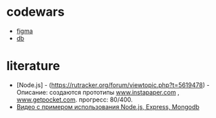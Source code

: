 # codewars

- [figma](https://www.figma.com/file/avcglC7Kg0KGlazPiuOJhu/clonewars)
- [db](https://dbdesigner.page.link/cKo6h3y71Kt9VGow7)
# literature 
- [Node.js] - (https://rutracker.org/forum/viewtopic.php?t=5619478) - Описание:  создаются прототипы www.instapaper.com , www.getpocket.com. прогресс: 80/400.
- [Видео с примером использования Node.js, Express, Mongodb](https://www.youtube.com/watch?v=8bE_PBRriyU)
